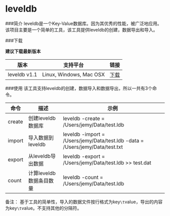 # leveldb

###简介
leveldb是一个Key-Value数据库。因为其优秀的性能，被广泛地应用。该项目主要是一个简单的工具，该工具提供leveldb的创建，数据导出和导入。

###下载

**建议下载最新版本**

|版本     |支持平台|链接|
|--------|---------|----|
|leveldb v1.1|Linux, Windows, Mac OSX|[下载](http://7rfgu2.com1.z0.glb.clouddn.com/leveldb_v1.1.zip)|

###使用
该工具支持leveldb的创建，数据导入和数据导出，所以一共有3个命令。


|命令|描述|示例|
|------|---------|--------|
|create|创建leveldb数据库|leveldb -create = /Users/jemy/Data/test.ldb|
|import|导入数据到leveldb|leveldb -import = /Users/jemy/Data/test.ldb -data = /Users/jemy/Data/test.txt|
|export|从leveldb导出数据|leveldb -export = /Users/jemy/Data/test.ldb >> test.dat|
|count|计算leveldb数据条目数量|leveldb -count = /Users/jemy/Data/test.ldb|

备注：
基于工具的简单性，导入的数据文件按行格式为key`\t`value，导出的内容为key`\t`value。不支持其他的分隔符。